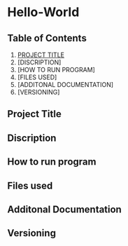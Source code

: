 # Hello-World
## **Table of Contents**
1. [PROJECT TITLE](https://github.com/cassidyformanek/Hello-World/blob/main/README.md#project-title)
2. [DISCRIPTION]
3. [HOW TO RUN PROGRAM]
4. [FILES USED]
5. [ADDITONAL DOCUMENTATION]
6. [VERSIONING]
## Project Title
## Discription
## How to run program
## Files used
## Additonal Documentation
## Versioning
